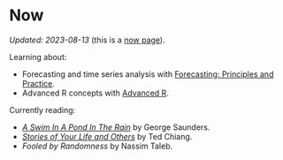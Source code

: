 # Now

_Updated: 2023-08-13_ (this is a [now page](https://nownownow.com/about)).

Learning about:

- Forecasting and time series analysis with [Forecasting: Principles and Practice](https://otexts.com/fpp3/).
- Advanced R concepts with [Advanced R](https://adv-r.hadley.nz/).

Currently reading:

- [_A Swim In A Pond In The Rain_](https://www.nytimes.com/2021/01/12/books/review-swim-pond-rain-george-saunders.html) by George Saunders.
- [_Stories of Your Life and Others_](https://www.goodreads.com/book/show/223380.Stories_of_Your_Life_and_Others) by Ted Chiang.
- _Fooled by Randomness_ by Nassim Taleb.
